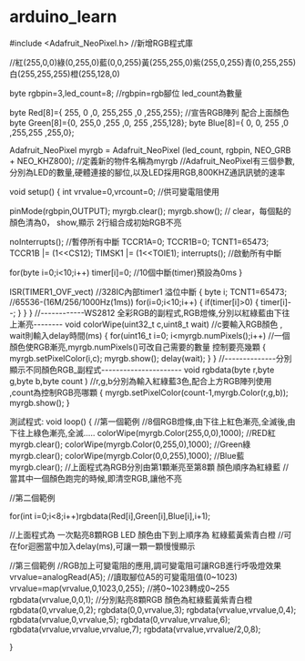 # arduino_learn

#include <Adafruit_NeoPixel.h>  //新增RGB程式庫


//紅(255,0,0)綠(0,255,0)藍(0,0,255)黃(255,255,0)紫(255,0,255)青(0,255,255)白(255,255,255)橙(255,128,0)

byte rgbpin=3,led_count=8; //rgbpin=rgb腳位 led_count為數量

byte Red[8]={ 255, 0  ,0,   255,255  ,0  ,255,255}; //宣告RGB陣列 配合上面顏色
byte Green[8]={0,  255,0   ,255 ,0,  255 ,255,128};
byte Blue[8]={ 0,  0,  255 ,0   ,255,255 ,255,0};

Adafruit_NeoPixel myrgb = Adafruit_NeoPixel (led_count, rgbpin, NEO_GRB + NEO_KHZ800);
//定義新的物件名稱為myrgb
//Adafruit_NeoPixel有三個參數,分別為LED的數量,硬體連接的腳位,以及LED採用RGB,800KHZ通訊訊號的速率

void setup() 
{
  int vrvalue=0,vrcount=0; //供可變電阻使用
  
  pinMode(rgbpin,OUTPUT);
  myrgb.clear();
  myrgb.show();  // clear，每個點的顏色清為0， show,顯示 2行組合成初始RGB不亮
  
  noInterrupts(); //暫停所有中斷
  TCCR1A=0;
  TCCR1B=0;
  TCNT1=65473;
  TCCR1B |= (1<<CS12);
  TIMSK1 |= (1<<TOIE1);
  interrupts(); //啟動所有中斷
  
  for(byte i=0;i<10;i++) timer[i]=0; //10個中斷(timer)預設為0ms
}

ISR(TIMER1_OVF_vect) //328IC內部timer1 溢位中斷
{
  byte i;
  TCNT1=65473; //65536-(16M/256/1000Hz(1ms))
  for(i=0;i<10;i++)
  {
    if(timer[i]>0)
    {
      timer[i]--;
    }
  }
}
//------------WS2812 全彩RGB的副程式,RGB燈條,分別以紅綠藍由下往上漸亮--------
void colorWipe(uint32_t c,uint8_t wait)  //c要輸入RGB顏色 , wait則輸入delay時間(ms)
{
  for(uint16_t i=0; i<myrgb.numPixels();i++)  //一個顏色使RGB漸亮,myrgb.numPixels()可改自己需要的數量 控制要亮幾顆
  {
    myrgb.setPixelColor(i,c);
    myrgb.show();
    delay(wait);
  }
}
//--------------分別顯示不同顏色RGB_副程式----------------------
void rgbdata(byte r,byte g,byte b,byte count ) //r,g,b分別為輸入紅綠藍3色,配合上方RGB陣列使用 ,count為控制RGB亮哪顆
{
  myrgb.setPixelColor(count-1,myrgb.Color(r,g,b)); 
  myrgb.show();
}

測試程式:
void loop() 
{
  //第一個範例
  //8個RGB燈條,由下往上紅色漸亮,全滅後,由下往上綠色漸亮,全滅.....
       colorWipe(myrgb.Color(255,0,0),1000); //RED紅
       myrgb.clear();
       colorWipe(myrgb.Color(0,255,0),1000); //Green綠
       myrgb.clear();
       colorWipe(myrgb.Color(0,0,255),1000); //Blue藍
       myrgb.clear();
  //上面程式為RGB分別由第1顆漸亮至第8顆 顏色順序為紅綠藍 
  //當其中一個顏色跑完的時候,即清空RGB,讓他不亮
  
  
  //第二個範例
  
  for(int i=0;i<8;i++)rgbdata(Red[i],Green[i],Blue[i],i+1);
  
  //上面程式為 一次點亮8顆RGB LED 顏色由下到上順序為 紅綠藍黃紫青白橙
  //可在for迴圈當中加入delay(ms),可讓一顆一顆慢慢顯示
  
  //第三個範例
  //RGB加上可變電阻的應用,調可變電阻可讓RGB進行呼吸燈效果
    vrvalue=analogRead(A5); //讀取腳位A5的可變電阻值(0~1023)
    vrvalue=map(vrvalue,0,1023,0,255); //將0~1023轉成0~255
    rgbdata(vrvalue,0,0,1); //分別點亮8顆RGB 顏色為紅綠藍黃紫青白橙
    rgbdata(0,vrvalue,0,2);
    rgbdata(0,0,vrvalue,3);
    rgbdata(vrvalue,vrvalue,0,4);
    rgbdata(vrvalue,0,vrvalue,5);
    rgbdata(0,vrvalue,vrvalue,6);
    rgbdata(vrvalue,vrvalue,vrvalue,7);
    rgbdata(vrvalue,vrvalue/2,0,8);
    
}
  
